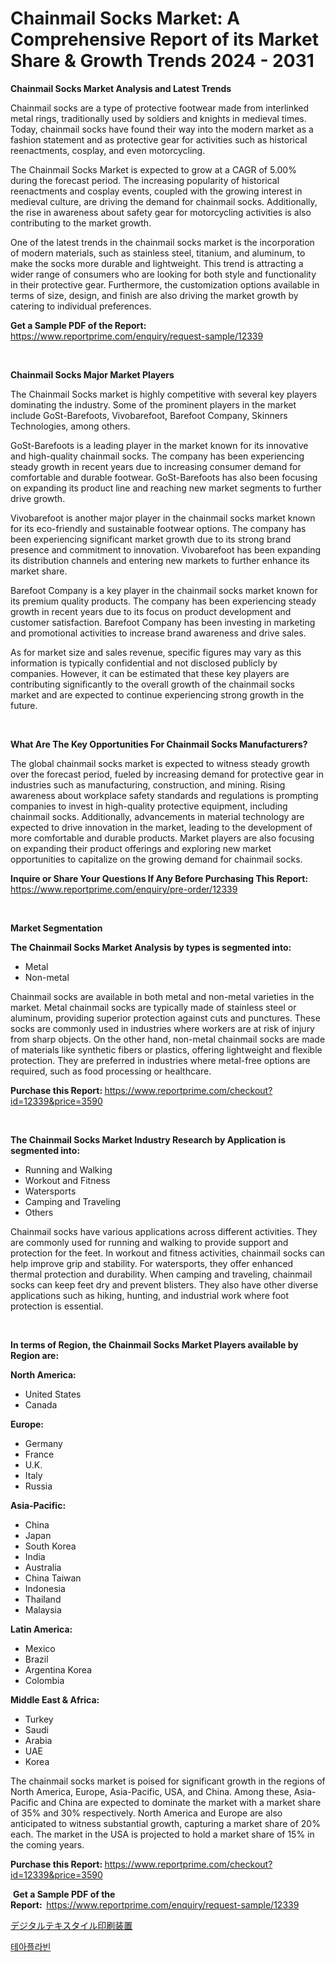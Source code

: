 <p><h1>Chainmail Socks Market: A Comprehensive Report of its Market Share & Growth Trends 2024 - 2031</h1></p><p><strong>Chainmail Socks Market Analysis and Latest Trends</strong></p>
<p><p>Chainmail socks are a type of protective footwear made from interlinked metal rings, traditionally used by soldiers and knights in medieval times. Today, chainmail socks have found their way into the modern market as a fashion statement and as protective gear for activities such as historical reenactments, cosplay, and even motorcycling.</p><p>The Chainmail Socks Market is expected to grow at a CAGR of 5.00% during the forecast period. The increasing popularity of historical reenactments and cosplay events, coupled with the growing interest in medieval culture, are driving the demand for chainmail socks. Additionally, the rise in awareness about safety gear for motorcycling activities is also contributing to the market growth.</p><p>One of the latest trends in the chainmail socks market is the incorporation of modern materials, such as stainless steel, titanium, and aluminum, to make the socks more durable and lightweight. This trend is attracting a wider range of consumers who are looking for both style and functionality in their protective gear. Furthermore, the customization options available in terms of size, design, and finish are also driving the market growth by catering to individual preferences.</p></p>
<p><strong>Get a Sample PDF of the Report:&nbsp;</strong> <a href="https://www.reportprime.com/enquiry/request-sample/12339">https://www.reportprime.com/enquiry/request-sample/12339</a></p>
<p>&nbsp;</p>
<p><strong>Chainmail Socks Major Market Players</strong></p>
<p><p>The Chainmail Socks market is highly competitive with several key players dominating the industry. Some of the prominent players in the market include GoSt-Barefoots, Vivobarefoot, Barefoot Company, Skinners Technologies, among others.</p><p>GoSt-Barefoots is a leading player in the market known for its innovative and high-quality chainmail socks. The company has been experiencing steady growth in recent years due to increasing consumer demand for comfortable and durable footwear. GoSt-Barefoots has also been focusing on expanding its product line and reaching new market segments to further drive growth.</p><p>Vivobarefoot is another major player in the chainmail socks market known for its eco-friendly and sustainable footwear options. The company has been experiencing significant market growth due to its strong brand presence and commitment to innovation. Vivobarefoot has been expanding its distribution channels and entering new markets to further enhance its market share.</p><p>Barefoot Company is a key player in the chainmail socks market known for its premium quality products. The company has been experiencing steady growth in recent years due to its focus on product development and customer satisfaction. Barefoot Company has been investing in marketing and promotional activities to increase brand awareness and drive sales.</p><p>As for market size and sales revenue, specific figures may vary as this information is typically confidential and not disclosed publicly by companies. However, it can be estimated that these key players are contributing significantly to the overall growth of the chainmail socks market and are expected to continue experiencing strong growth in the future.</p></p>
<p>&nbsp;</p>
<p><strong>What Are The Key Opportunities For Chainmail Socks Manufacturers?</strong></p>
<p><p>The global chainmail socks market is expected to witness steady growth over the forecast period, fueled by increasing demand for protective gear in industries such as manufacturing, construction, and mining. Rising awareness about workplace safety standards and regulations is prompting companies to invest in high-quality protective equipment, including chainmail socks. Additionally, advancements in material technology are expected to drive innovation in the market, leading to the development of more comfortable and durable products. Market players are also focusing on expanding their product offerings and exploring new market opportunities to capitalize on the growing demand for chainmail socks.</p></p>
<p><strong>Inquire or Share Your Questions If Any Before Purchasing This Report:</strong> <a href="https://www.reportprime.com/enquiry/pre-order/12339">https://www.reportprime.com/enquiry/pre-order/12339</a></p>
<p>&nbsp;</p>
<p><strong>Market Segmentation</strong></p>
<p><strong>The Chainmail Socks Market Analysis by types is segmented into:</strong></p>
<p><ul><li>Metal</li><li>Non-metal</li></ul></p>
<p><p>Chainmail socks are available in both metal and non-metal varieties in the market. Metal chainmail socks are typically made of stainless steel or aluminum, providing superior protection against cuts and punctures. These socks are commonly used in industries where workers are at risk of injury from sharp objects. On the other hand, non-metal chainmail socks are made of materials like synthetic fibers or plastics, offering lightweight and flexible protection. They are preferred in industries where metal-free options are required, such as food processing or healthcare.</p></p>
<p><strong>Purchase this Report:&nbsp;</strong><a href="https://www.reportprime.com/checkout?id=12339&price=3590">https://www.reportprime.com/checkout?id=12339&price=3590</a></p>
<p>&nbsp;</p>
<p><strong>The Chainmail Socks Market Industry Research by Application is segmented into:</strong></p>
<p><ul><li>Running and Walking</li><li>Workout and Fitness</li><li>Watersports</li><li>Camping and Traveling</li><li>Others</li></ul></p>
<p><p>Chainmail socks have various applications across different activities. They are commonly used for running and walking to provide support and protection for the feet. In workout and fitness activities, chainmail socks can help improve grip and stability. For watersports, they offer enhanced thermal protection and durability. When camping and traveling, chainmail socks can keep feet dry and prevent blisters. They also have other diverse applications such as hiking, hunting, and industrial work where foot protection is essential.</p></p>
<p>&nbsp;</p>
<p><strong>In terms of Region, the Chainmail Socks Market Players available by Region are:</strong></p>
<p>
    <p> <strong> North America: </strong>
        <ul>
            <li>United States</li>
            <li>Canada</li>
        </ul>
        </p> 
    <p> <strong> Europe: </strong>
        <ul>
            <li>Germany</li>
            <li>France</li>
            <li>U.K.</li>
            <li>Italy</li>
            <li>Russia</li>
        </ul>
        </p> 
    <p> <strong> Asia-Pacific: </strong>
        <ul>
            <li>China</li>
            <li>Japan</li>
            <li>South Korea</li>
            <li>India</li>
            <li>Australia</li>
            <li>China Taiwan</li>
            <li>Indonesia</li>
            <li>Thailand</li>
            <li>Malaysia</li>
        </ul>
        </p> 
    <p> <strong> Latin America: </strong>
        <ul>
            <li>Mexico</li>
            <li>Brazil</li>
            <li>Argentina Korea</li>
            <li>Colombia</li>
        </ul>
        </p> 
    <p> <strong> Middle East & Africa: </strong>
        <ul>
            <li>Turkey</li>
            <li>Saudi</li>
            <li>Arabia</li>
            <li>UAE</li>
            <li>Korea</li>
        </ul>
    </p>
    </p>
<p><p>The chainmail socks market is poised for significant growth in the regions of North America, Europe, Asia-Pacific, USA, and China. Among these, Asia-Pacific and China are expected to dominate the market with a market share of 35% and 30% respectively. North America and Europe are also anticipated to witness substantial growth, capturing a market share of 20% each. The market in the USA is projected to hold a market share of 15% in the coming years.</p></p>
<p><strong>Purchase this Report: </strong><a href="https://www.reportprime.com/checkout?id=12339&price=3590">https://www.reportprime.com/checkout?id=12339&price=3590</a></p>
<p>&nbsp;<strong>Get a Sample PDF of the Report:&nbsp;&nbsp;</strong><a href="https://www.reportprime.com/enquiry/request-sample/12339">https://www.reportprime.com/enquiry/request-sample/12339</a></p>
<p><strong></strong></p>
<p><p><a href="https://github.com/oqoeusbvpadwjs08/Market-Research-Report-List-1/blob/main/20581872693.md">デジタルテキスタイル印刷装置</a></p><p><a href="https://github.com/sougarounis/Market-Research-Report-List-3/blob/main/51329372290.md">테아플라빈</a></p></p>